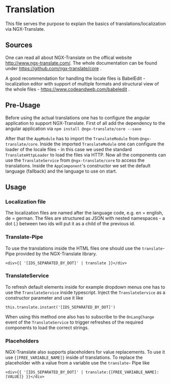 # Translation

This file serves the purpose to explain the basics of translations/localization via NGX-Translate.

## Sources

One can read all about NGX-Translate on the offical website http://www.ngx-translate.com/.
The whole documentation can be found under https://github.com/ngx-translate/core .

A good recommendation for handling the locale files is BabelEdit - localization editor with support 
of multiple formats and structural view of the whole files - https://www.codeandweb.com/babeledit .

## Pre-Usage

Before using the actual translations one has to configure the angular application to support NGX-Translate.
First of all add the dependency to the angular application via 
`npm install @ngx-translate/core --save`

After that the `AppModule` has to import the `TranslateModule` from `@ngx-translate/core`. Inside
the imported `TranslateModule` one can configure the loader of the locale files - in this case we used
the standard `TranslateHttpLoader` to load the files via HTTP.
Now all the components can use the `TranslateService` from `@ngx-translate/core` to access the translations.
Inside the `AppComponent`'s constructor we set the default language (fallback) and the language to use
on start.

## Usage

### Localization file

The localization files are named after the language code, e.g. en = english, de = german. The files 
are structured as JSON with nested namespaces - a dot (.) between two ids will put it as a child of 
the previous id.

### Translate-Pipe

To use the translations inside the HTML files one should use the `translate`-Pipe provided by the
NGX-Translate library.

`<div>{{ '[IDS_SEPARATED_BY_DOT]' | translate }}</div>`

### TranslateService

To refresh default elements inside for example dropdown menus one has to use the `TranslateService`
inside typescript. Inject the `TranslateService` as a constructor parameter and use it like

`this.translate.instant('[IDS_SEPARATED_BY_DOT]')`

When using this method one also has to subscribe to the `OnLangChange` event of the `TranslateService`
to trigger refreshes of the required components to load the correct strings.

### Placeholders

NGX-Translate also supports placeholders for value replacements. To use it use `{[FREE_VARIABLE_NAME]}`
inside of translations. To replace the placeholder with a value from a variable use the `translate`-
Pipe like 

`<div>{{ '[IDS_SEPARATED_BY_DOT]' | translate:{[FREE_VARIABLE_NAME]: [VALUE]} }}</div>`
